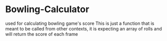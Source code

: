 # Bowling-Calculator
used for calculating bowling game's score
This is just a function that is meant to be called from other contexts, it is expecting an array of rolls and will return the score of each frame
